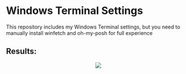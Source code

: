 # Windows Terminal Settings
This repository includes my Windows Terminal settings, but you need to manually install winfetch and oh-my-posh for full experience

## Results:
<p align="center">
  <img src="https://github.com/DanielGreys/TerminalSettings/blob/master/images/FinalResults.jpg/" />
 </p>